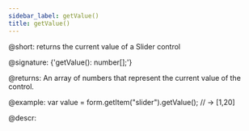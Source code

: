 ```yaml
---
sidebar_label: getValue()
title: getValue()
---          
```


@short: returns the current value of a Slider control

@signature: {'getValue(): number[];'}

@returns:
An array of numbers that represent the current value of the control.

@example:
var value = form.getItem("slider").getValue();
// -> [1,20]

@descr:
